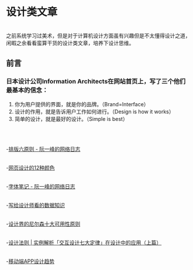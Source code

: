 # 设计类文章
<br/>
之前系统学习过美术，但是对于计算机设计方面虽有兴趣但是不太懂得设计之道，闲暇之余看看蛮算干货的设计类文章，培养下设计思维。

## 前言
### 日本设计公司Information Architects在网站首页上，写了三个他们最基本的信念：
1. 你为用户提供的界面，就是你的品牌。（Brand=Interface）
2. 设计的作用，就是告诉用户工作如何进行。（Design is how it works）
3. 简单的设计，就是最好的设计。（Simple is best）

<br/>
<br/>

-[排版六原则 - 阮一峰的网络日志](http://www.ruanyifeng.com/blog/2010/10/six_principles_of_layout_design.html)
<br/>
<br/>

-[网页设计的12种颜色](http://www.ruanyifeng.com/blog/2010/09/12_colors_used_in_web_design.html)
<br/>
<br/>

-[字体笔记 - 阮一峰的网络日志](http://www.ruanyifeng.com/blog/2008/06/typography_notes.html)
<br/>
<br/>

-[写给设计师看的数据知识](http://dwz.cn/Gbj3Ai9c)
<br/>
<br/>

-[设计界的尼尔森十大可用性原则](http://dwz.cn/jipoCdPb)
<br/>
<br/>

-[设计法则 | 实例解析「交互设计七大定律」在设计中的应用（上篇）](http://coffee.pmcaff.com/article/13715)
<br/>
<br/>

-[移动端APP设计趋势](http://coffee.pmcaff.com/article/1070722874697856/pmcaff?utm_source=search)
<br/>
<br/>

